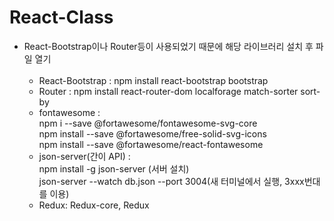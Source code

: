 # React-Class

* React-Bootstrap이나 Router등이 사용되었기 때문에 해당 라이브러리 설치 후 파일 열기 </br></br>
  - React-Bootstrap : npm install react-bootstrap bootstrap
  - Router : npm install react-router-dom localforage match-sorter sort-by
  - fontawesome : </br>
    npm i --save @fortawesome/fontawesome-svg-core </br>
    npm install --save @fortawesome/free-solid-svg-icons </br>
    npm install --save @fortawesome/react-fontawesome </br>
  - json-server(간이 API) : </br>
    npm install -g json-server (서버 설치) </br>
    json-server --watch db.json --port 3004(새 터미널에서 실행, 3xxx번대를 이용)
  - Redux: Redux-core, Redux